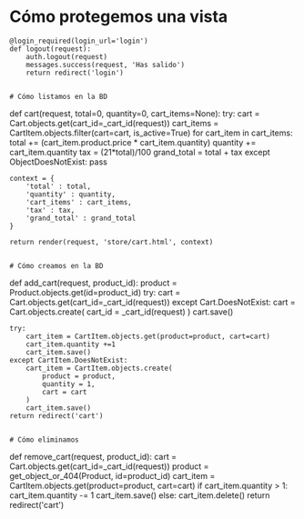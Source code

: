 # Cómo protegemos una vista 
````
@login_required(login_url='login')
def logout(request):
    auth.logout(request)
    messages.success(request, 'Has salido')
    return redirect('login')
    

# Cómo listamos en la BD
````
def cart(request, total=0, quantity=0, cart_items=None):
    try:
        cart = Cart.objects.get(cart_id=_cart_id(request))
        cart_items = CartItem.objects.filter(cart=cart, is_active=True)
        for cart_item in cart_items:
            total += (cart_item.product.price * cart_item.quantity)
            quantity += cart_item.quantity
        tax = (21*total)/100
        grand_total = total + tax
    except ObjectDoesNotExist:
        pass
    
    context = {
        'total' : total,
        'quantity' : quantity,
        'cart_items' : cart_items,
        'tax' : tax,
        'grand_total' : grand_total
    }
        
    return render(request, 'store/cart.html', context)
````

# Cómo creamos en la BD
````
def add_cart(request, product_id):
    product = Product.objects.get(id=product_id)
    try:
        cart = Cart.objects.get(cart_id=_cart_id(request))
    except Cart.DoesNotExist:
        cart = Cart.objects.create(
            cart_id = _cart_id(request)
        )
    cart.save()
    
    try:
        cart_item = CartItem.objects.get(product=product, cart=cart)
        cart_item.quantity +=1
        cart_item.save()
    except CartItem.DoesNotExist:
        cart_item = CartItem.objects.create(
            product = product,
            quantity = 1,
            cart = cart
        )
        cart_item.save()
    return redirect('cart')
````

# Cómo eliminamos
````
def remove_cart(request, product_id):
    cart = Cart.objects.get(cart_id=_cart_id(request))
    product = get_object_or_404(Product, id=product_id)
    cart_item = CartItem.objects.get(product=product, cart=cart)
    if cart_item.quantity > 1:
        cart_item.quantity -= 1
        cart_item.save()
    else:
        cart_item.delete()
    return redirect('cart')
    
````
